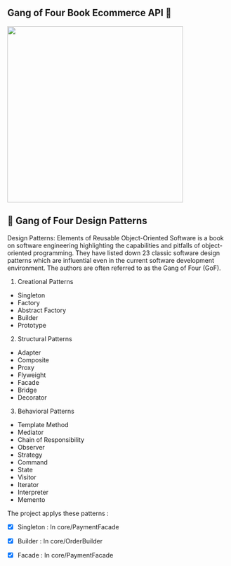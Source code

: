  ## Gang of Four Book Ecommerce API 🚀


<div >
<img width="400px" height="400px" src="https://res.cloudinary.com/codingwithvudang/image/upload/v1622117732/logo_hcbfie.png" >


## 🚀 Gang of Four Design Patterns
Design Patterns: Elements of Reusable Object-Oriented Software is a book on software engineering highlighting the capabilities and pitfalls of object-oriented programming. They have listed down 23 classic software design patterns which are influential even in the current software development environment. The authors are often referred to as the Gang of Four (GoF).

1. Creational Patterns
  - Singleton
  - Factory
  - Abstract Factory
  - Builder
  - Prototype
2. Structural Patterns
  - Adapter
  - Composite
  - Proxy
  - Flyweight
  - Facade
  - Bridge
  - Decorator
3. Behavioral Patterns
  - Template Method
  - Mediator
  - Chain of Responsibility
  - Observer
  - Strategy
  - Command
  - State
  - Visitor
  - Iterator
  - Interpreter
  - Memento

The project applys these patterns :  
  - [X] Singleton : In core/PaymentFacade
  - [X] Builder : In core/OrderBuilder
  - [X] Facade : In core/PaymentFacade


